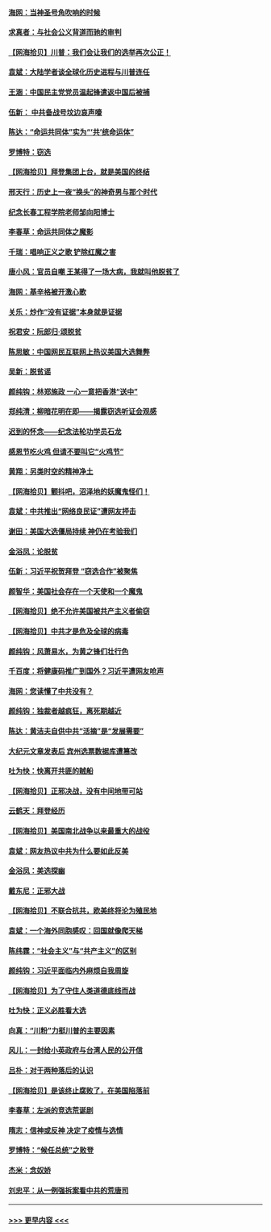 #### [海网：当神圣号角吹响的时候](../pages/nsc993/n12595891.md?t=12042351) 
#### [求真者：与社会公义背道而驰的审判](../pages/nsc993/n12595868.md?t=12042351) 
#### [【网海拾贝】川普：我们会让我们的选举再次公正！](../pages/nsc993/n12594930.md?t=12042351) 
#### [袁斌：大陆学者谈全球化历史进程与川普连任](../pages/nsc993/n12594690.md?t=12042351) 
#### [王涵：中国民主党党员温起锋遣返中国后被捕](../pages/nsc993/n12594540.md?t=12042351) 
#### [伍新： 中共备战号坟边哀声嚎](../pages/nsc993/n12593086.md?t=12042351) 
#### [陈达：“命运共同体”实为“‘共’统命运体”](../pages/nsc993/n12590865.md?t=12042351) 
#### [罗博特：窃选](../pages/nsc993/n12590619.md?t=12042351) 
#### [【网海拾贝】拜登集团上台，就是美国的终结](../pages/nsc993/n12589725.md?t=12042351) 
#### [邢天行：历史上一夜“换头”的神奇男与那个时代](../pages/nsc993/n12589424.md?t=12042351) 
#### [纪念长春工程学院老师邹向阳博士](../pages/nsc993/n12585390.md?t=12042351) 
#### [李春草：命运共同体之魔影](../pages/nsc993/n12585026.md?t=12042351) 
#### [千瑞：唱响正义之歌 铲除红魔之害](../pages/nsc993/n12585002.md?t=12042351) 
#### [唐小风：官员自嘲 王某得了一场大病，我就叫他脱贫了](../pages/nsc993/n12584981.md?t=12042351) 
#### [海网：基辛格被开激心歌](../pages/nsc993/n12584946.md?t=12042351) 
#### [关乐：炒作“没有证据”本身就是证据](../pages/nsc993/n12583146.md?t=12042351) 
#### [祝君安：阮郎归‧颂脱贫](../pages/nsc993/n12583119.md?t=12042351) 
#### [陈思敏：中国网民互联网上热议美国大选舞弊](../pages/nsc993/n12582845.md?t=12042351) 
#### [吴新：脱贫谣](../pages/nsc993/n12580839.md?t=12042351) 
#### [颜纯钩：林郑施政 一心一意把香港“送中”](../pages/nsc993/n12580805.md?t=12042351) 
#### [郑纯清：柳暗花明在即——揭露窃选听证会观感](../pages/nsc993/n12580795.md?t=12042351) 
#### [迟到的怀念——纪念法轮功学员石龙](../pages/nsc993/n12580245.md?t=12042351) 
#### [感恩节吃火鸡  但请不要叫它“火鸡节”](../pages/nsc993/n12580252.md?t=12042351) 
#### [黄翔：另类时空的精神净土](../pages/nsc993/n12578638.md?t=12042351) 
#### [【网海拾贝】颤抖吧，沼泽地的妖魔鬼怪们！](../pages/nsc993/n12578552.md?t=12042351) 
#### [袁斌：中共推出“网络良民证”遭网友抨击](../pages/nsc993/n12578511.md?t=12042351) 
#### [谢田：美国大选僵局持续 神仍在考验我们](../pages/nsc993/n12577432.md?t=12042351) 
#### [金浴凤：论脱贫](../pages/nsc993/n12576386.md?t=12042351) 
#### [伍新：习近平祝贺拜登 “窃选合作”被聚焦](../pages/nsc993/n12576358.md?t=12042351) 
#### [颜智华：美国社会存在一个天使和一个魔鬼](../pages/nsc993/n12574299.md?t=12042351) 
#### [【网海拾贝】绝不允许美国被共产主义者偷窃](../pages/nsc993/n12573396.md?t=12042351) 
#### [【网海拾贝】中共才是危及全球的病毒](../pages/nsc993/n12571204.md?t=12042351) 
#### [颜纯钩：风萧易水，为黄之锋们壮行色](../pages/nsc993/n12571487.md?t=12042351) 
#### [千百度：将健康码推广到国外？习近平遭网友呛声](../pages/nsc993/n12570808.md?t=12042351) 
#### [海网：您读懂了中共没有？](../pages/nsc993/n12570487.md?t=12042351) 
#### [颜纯钩：独裁者越疯狂，离死期越近](../pages/nsc993/n12569055.md?t=12042351) 
#### [陈达：黄洁夫自供中共“活摘”是“发展需要”](../pages/nsc993/n12568541.md?t=12042351) 
#### [大纪元文章发表后 宾州选票数据库遭篡改](../pages/nsc993/n12568105.md?t=12042351) 
#### [吐为快：快离开共匪的贼船](../pages/nsc993/n12568462.md?t=12042351) 
#### [【网海拾贝】正邪决战，没有中间地带可站](../pages/nsc993/n12568439.md?t=12042351) 
#### [云鹤天：拜登经历](../pages/nsc993/n12567294.md?t=12042351) 
#### [【网海拾贝】美国南北战争以来最重大的战役](../pages/nsc993/n12567247.md?t=12042351) 
#### [袁斌：网友热议中共为什么要如此反美](../pages/nsc993/n12567162.md?t=12042351) 
#### [金浴凤：美选探幽](../pages/nsc993/n12567147.md?t=12042351) 
#### [戴东尼：正邪大战](../pages/nsc993/n12567033.md?t=12042351) 
#### [【网海拾贝】不联合抗共，欧美终将沦为殖民地](../pages/nsc993/n12565068.md?t=12042351) 
#### [袁斌：一个海外同胞感叹：回国就像爬天梯](../pages/nsc993/n12564986.md?t=12042351) 
#### [陈纬霆：“社会主义”与“共产主义”的区别](../pages/nsc993/n12562417.md?t=12042351) 
#### [颜纯钩：习近平面临内外麻烦自我周旋](../pages/nsc993/n12563356.md?t=12042351) 
#### [【网海拾贝】为了守住人类道德底线而战](../pages/nsc993/n12562542.md?t=12042351) 
#### [吐为快：正义必胜看大选](../pages/nsc993/n12561967.md?t=12042351) 
#### [向真：“川粉”力挺川普的主要因素](../pages/nsc993/n12560774.md?t=12042351) 
#### [风儿：一封给小英政府与台湾人民的公开信](../pages/nsc993/n12560581.md?t=12042351) 
#### [吕朴：对于两种落后的认识](../pages/nsc993/n12560492.md?t=12042351) 
#### [【网海拾贝】是该终止腐败了，在美国陷落前](../pages/nsc993/n12559936.md?t=12042351) 
#### [李春草：左派的竞选荒诞剧](../pages/nsc993/n12558380.md?t=12042351) 
#### [隋志：信神或反神 决定了疫情与选情](../pages/nsc993/n12558255.md?t=12042351) 
#### [罗博特：“候任总统”之败登](../pages/nsc993/n12558189.md?t=12042351) 
#### [杰米：念奴娇](../pages/nsc993/n12558174.md?t=12042351) 
#### [刘忠平：从一例强拆案看中共的荒唐司](../pages/nsc993/n12558036.md?t=12042351) 

----
#### [ >>> 更早内容 <<< ](../indexes/nsc993-earlier.md)
